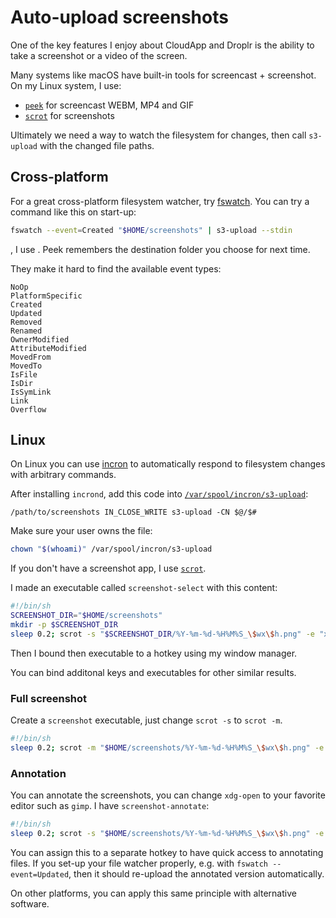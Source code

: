 # Auto-upload screenshots

One of the key features I enjoy about CloudApp and Droplr is the ability to take a screenshot or a video of the screen.

Many systems like macOS have built-in tools for screencast + screenshot. On my Linux system, I use:

- [`peek`](https://github.com/phw/peek) for screencast WEBM, MP4 and GIF
- [`scrot`](http://manpages.ubuntu.com/manpages/cosmic/en/man1/scrot.1.html) for screenshots

Ultimately we need a way to watch the filesystem for changes, then call `s3-upload` with the changed file paths.

## Cross-platform

For a great cross-platform filesystem watcher, try [fswatch](https://github.com/emcrisostomo/fswatch). You can try a command like this on start-up:

```sh
fswatch --event=Created "$HOME/screenshots" | s3-upload --stdin
```

, I use . Peek remembers the destination folder you choose for next time.

They make it hard to find the available event types:

```
NoOp
PlatformSpecific
Created
Updated
Removed
Renamed
OwnerModified
AttributeModified
MovedFrom
MovedTo
IsFile
IsDir
IsSymLink
Link
Overflow
```

## Linux

On Linux you can use [incron](https://inotify.aiken.cz/?section=incron&page=doc&lang=en) to automatically respond to filesystem changes with arbitrary commands.

After installing `incrond`, add this code into [`/var/spool/incron/s3-upload`](https://linux.die.net/man/5/incrontab):

```incrontab
/path/to/screenshots IN_CLOSE_WRITE s3-upload -CN $@/$#
```

Make sure your user owns the file:

```sh
chown "$(whoami)" /var/spool/incron/s3-upload
```

If you don't have a screenshot app, I use [`scrot`](https://www.tecmint.com/take-screenshots-in-linux-using-scrot/).

I made an executable called `screenshot-select` with this content:

```sh
#!/bin/sh
SCREENSHOT_DIR="$HOME/screenshots"
mkdir -p $SCREENSHOT_DIR
sleep 0.2; scrot -s "$SCREENSHOT_DIR/%Y-%m-%d-%H%M%S_\$wx\$h.png" -e "xdg-open \$f"
```

Then I bound then executable to a hotkey using my window manager.

You can bind additonal keys and executables for other similar results.

### Full screenshot

Create a `screenshot` executable, just change `scrot -s` to `scrot -m`.

```sh
#!/bin/sh
sleep 0.2; scrot -m "$HOME/screenshots/%Y-%m-%d-%H%M%S_\$wx\$h.png" -e "xdg-open \$f"
```

### Annotation

You can  annotate the screenshots, you can change `xdg-open` to your favorite editor such as `gimp`. I have `screenshot-annotate`:

```sh
#!/bin/sh
sleep 0.2; scrot -s "$HOME/screenshots/%Y-%m-%d-%H%M%S_\$wx\$h.png" -e "gimp \$f"
```

You can assign this to a separate hotkey to have quick access to annotating files. If you set-up your file watcher properly, e.g. with `fswatch --event=Updated`, then it should re-upload the annotated version automatically.

On other platforms, you can apply this same principle with alternative software.
